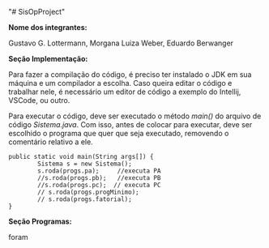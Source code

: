 "# SisOpProject" 

**Nome dos integrantes:**

Gustavo G. Lottermann, Morgana Luiza Weber, Eduardo Berwanger


**Seção Implementação:**

Para fazer a compilação do código, é preciso ter instalado o JDK em sua máquina e um compilador a escolha. 
Caso queira editar o código e trabalhar nele, é necessário um editor de código a exemplo do Intellij, VSCode,
ou outro.

Para executar o código, deve ser executado o método _main()_ do arquivo de código _Sistema.java_.
Com isso, antes de colocar para executar, deve ser escolhido o programa que quer que seja executado, removendo o comentário
relativo a ele.

````
public static void main(String args[]) {
		Sistema s = new Sistema();
		s.roda(progs.pa);     //executa PA
		//s.roda(progs.pb);   //executa PB
		//s.roda(progs.pc);  // executa PC
		// s.roda(progs.progMinimo);
		// s.roda(progs.fatorial);
}
````

**Seção Programas:**

foram
